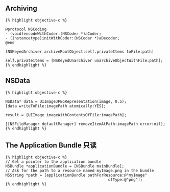 ## Archiving


    {% highlight objective-c %}

    @protocol NSCoding
    - (void)encodeWithCoder:(NSCoder *)aCoder;
    - (instancetype)initWithCoder:(NSCoder *)aDecoder;
    @end

    [NSKeyedArchiver archiveRootObject:self.privateItems toFile:path]

    self.privateItems = [NSKeyedUnarchiver unarchiveObjectWithFile:path];
    {% endhighlight %}


## NSData

    {% highlight objective-c %}

    NSData* data = UIImageJPEGRepresentation(image, 0.5);
    [data writeToFile:imagePath atomically:YES];

    result = [UIImage imageWithContentsOfFile:imagePath];

    [[NSFileManager defaultManager] removeItemAtPath:imagePath error:nil];
    {% endhighlight %}


## The Application Bundle 只读

    {% highlight objective-c %}
    // Get a pointer to the application bundle
    NSBundle *applicationBundle = [NSBundle mainBundle];
    // Ask for the path to a resource named myImage.png in the bundle
    NSString *path = [applicationBundle pathForResource:@"myImage"
                                                 ofType:@"png"];
    {% endhighlight %}
